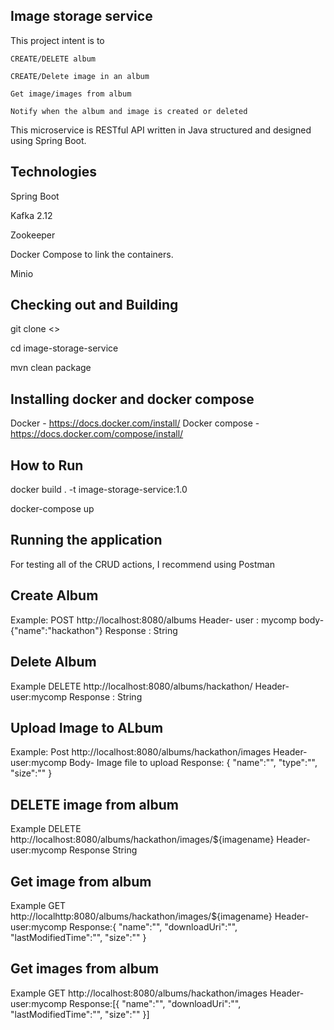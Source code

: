 Image storage service
-----------------------------------

This project intent is to

    CREATE/DELETE album 
    
    CREATE/Delete image in an album
    
    Get image/images from album
    
    Notify when the album and image is created or deleted

This microservice is RESTful API written in Java structured and designed using Spring Boot.

Technologies
--------------------
Spring Boot

Kafka 2.12

Zookeeper

Docker Compose to link the containers.

Minio

Checking out and Building 
----------------------------------

git clone <>

cd image-storage-service

mvn clean package

Installing docker and docker compose
-------------------------------------

Docker - https://docs.docker.com/install/
Docker compose - https://docs.docker.com/compose/install/

How to Run
------------------------------------------------

docker build . -t image-storage-service:1.0

docker-compose up

Running the application
----------------------------------------

For testing all of the CRUD actions, I recommend using Postman


Create Album 
-------------------

Example:
POST http://localhost:8080/albums
Header- user : mycomp
body- {"name":"hackathon"}
Response : String 

Delete Album 
--------------------

Example
DELETE http://localhost:8080/albums/hackathon/
Header- user:mycomp
Response : String

Upload Image to ALbum 
-----------------------------

Example:
Post http://localhost:8080/albums/hackathon/images
Header- user:mycomp
Body- Image file to upload
Response: {
  "name":"",
  "type":"",
  "size":""
}

DELETE image from album
------------------------------

Example
DELETE http://localhost:8080/albums/hackathon/images/${imagename}
Header- user:mycomp
Response String

Get image from album 
---------------------------------

Example
GET http://localhttp:8080/albums/hackathon/images/${imagename}
Header- user:mycomp
Response:{
  "name":"",
  "downloadUri":"",
  "lastModifiedTime":"",
  "size":""
}

Get images from album 
-------------------------------------

Example 
GET http://localhost:8080/albums/hackathon/images
Header- user:mycomp
Response:[{
  "name":"",
  "downloadUri":"",
  "lastModifiedTime":"",
  "size":""
}]
